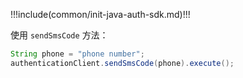 !!!include(common/init-java-auth-sdk.md)!!!

使用 `sendSmsCode` 方法：

```java
String phone = "phone number";
authenticationClient.sendSmsCode(phone).execute();
```